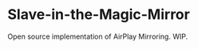 Slave-in-the-Magic-Mirror
=========================

Open source implementation of AirPlay Mirroring. WIP.
